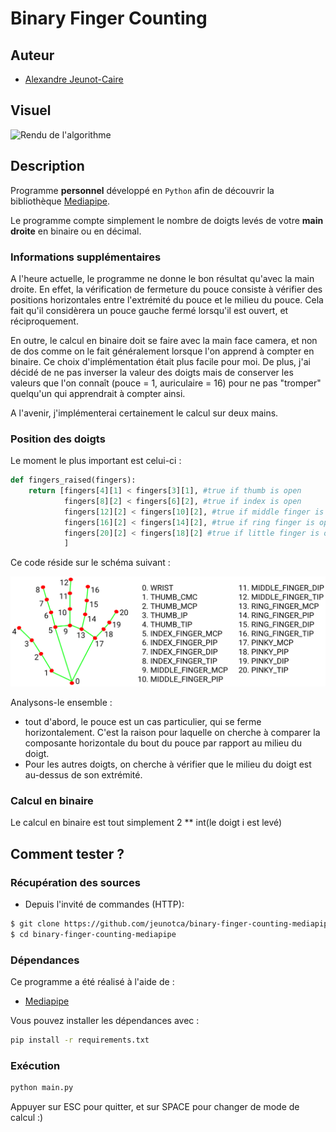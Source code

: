 # Binary Finger Counting

## Auteur

- [Alexandre Jeunot-Caire](https://github.com/jeunotca)

## Visuel

<img src="./img/demo.gif" alt="Rendu de l'algorithme" style="margin: auto;"/>

## Description

Programme <b>personnel</b> développé en `Python` afin de découvrir la bibliothèque [Mediapipe](https://github.com/google/mediapipe).

Le programme compte simplement le nombre de doigts levés de votre **main droite** en binaire ou en décimal.

### Informations supplémentaires

A l'heure actuelle, le programme ne donne le bon résultat qu'avec la main droite. En effet, la vérification de fermeture du pouce consiste à vérifier des positions horizontales entre l'extrémité du pouce et le milieu du pouce. Cela fait qu'il considèrera un pouce gauche fermé lorsqu'il est ouvert, et réciproquement.

En outre, le calcul en binaire doit se faire avec la main face camera, et non de dos comme on le fait généralement lorsque l'on apprend à compter en binaire. Ce choix d'implémentation était plus facile pour moi. De plus, j'ai décidé de ne pas inverser la valeur des doigts mais de conserver les valeurs que l'on connaît (pouce = 1, auriculaire = 16) pour ne pas "tromper" quelqu'un qui apprendrait à compter ainsi.

A l'avenir, j'implémenterai certainement le calcul sur deux mains.

### Position des doigts

Le moment le plus important est celui-ci :

```python
def fingers_raised(fingers):
    return [fingers[4][1] < fingers[3][1], #true if thumb is open
            fingers[8][2] < fingers[6][2], #true if index is open
            fingers[12][2] < fingers[10][2], #true if middle finger is open
            fingers[16][2] < fingers[14][2], #true if ring finger is open
            fingers[20][2] < fingers[18][2] #true if little finger is open
            ]
```

Ce code réside sur le schéma suivant :

<img src="./img/hand_landmarks.png" alt="Description d'une main" style="magin: auto;"/>

Analysons-le ensemble :
- tout d'abord, le pouce est un cas particulier, qui se ferme horizontalement. C'est la raison pour laquelle on cherche à comparer la composante horizontale du bout du pouce par rapport au milieu du doigt.
- Pour les autres doigts, on cherche à vérifier que le milieu du doigt est au-dessus de son extrémité.

### Calcul en binaire

Le calcul en binaire est tout simplement 2 ** int(le doigt i est levé)

## Comment tester ?

### Récupération des sources

* Depuis l'invité de commandes (HTTP):
```bash
$ git clone https://github.com/jeunotca/binary-finger-counting-mediapipe.git
$ cd binary-finger-counting-mediapipe
```

### Dépendances

Ce programme a été réalisé à l'aide de :
- [Mediapipe](https://github.com/google/mediapipe)

Vous pouvez installer les dépendances avec :
```bash
pip install -r requirements.txt
```

### Exécution

```bash
python main.py
```

Appuyer sur ESC pour quitter, et sur SPACE pour changer de mode de calcul :)
